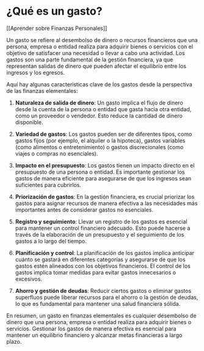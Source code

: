 # ¿Qué es un gasto?

[[Aprender sobre Finanzas Personales]]

Un gasto se refiere al desembolso de dinero o recursos financieros que una persona, empresa o entidad realiza para adquirir bienes o servicios con el objetivo de satisfacer una necesidad o llevar a cabo una actividad. Los gastos son una parte fundamental de la gestión financiera, ya que representan salidas de dinero que pueden afectar el equilibrio entre los ingresos y los egresos.

Aquí hay algunas características clave de los gastos desde la perspectiva de las finanzas elementales:

1. **Naturaleza de salida de dinero**: Un gasto implica el flujo de dinero desde la cuenta de la persona o entidad que gasta hacia otra entidad, como un proveedor o vendedor. Esto reduce la cantidad de dinero disponible.
    
2. **Variedad de gastos**: Los gastos pueden ser de diferentes tipos, como gastos fijos (por ejemplo, el alquiler o la hipoteca), gastos variables (como alimentos o entretenimiento) o gastos discrecionales (como viajes o compras no esenciales).
    
3. **Impacto en el presupuesto**: Los gastos tienen un impacto directo en el presupuesto de una persona o entidad. Es importante gestionar los gastos de manera eficiente para asegurarse de que los ingresos sean suficientes para cubrirlos.
    
4. **Priorización de gastos**: En la gestión financiera, es crucial priorizar los gastos para asignar recursos de manera efectiva a las necesidades más importantes antes de considerar gastos no esenciales.
    
5. **Registro y seguimiento**: Llevar un registro de los gastos es esencial para mantener un control financiero adecuado. Esto puede hacerse a través de la elaboración de un presupuesto y el seguimiento de los gastos a lo largo del tiempo.
    
6. **Planificación y control**: La planificación de los gastos implica anticipar cuánto se gastará en diferentes categorías y asegurarse de que los gastos estén alineados con los objetivos financieros. El control de los gastos implica tomar medidas para evitar gastos innecesarios o excesivos.
    
7. **Ahorro y gestión de deudas**: Reducir ciertos gastos o eliminar gastos superfluos puede liberar recursos para el ahorro o la gestión de deudas, lo que es fundamental para mantener una salud financiera sólida.
    

En resumen, un gasto en finanzas elementales es cualquier desembolso de dinero que una persona, empresa o entidad realiza para adquirir bienes o servicios. Gestionar los gastos de manera efectiva es esencial para mantener un equilibrio financiero y alcanzar metas financieras a largo plazo.